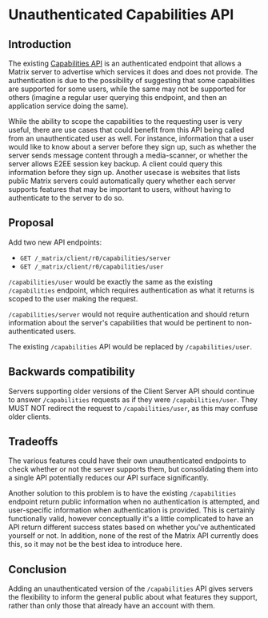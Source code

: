 # Unauthenticated Capabilities API

## Introduction

The existing [Capabilities
API](https://matrix.org/docs/spec/client_server/r0.5.0#get-matrix-client-r0-capabilities)
is an authenticated endpoint that allows a Matrix server to advertise which
services it does and does not provide. The authentication is due to the
possibility of suggesting that some capabilities are supported for some
users, while the same may not be supported for others (imagine a regular user
querying this endpoint, and then an application service doing the same).

While the ability to scope the capabilities to the requesting user is very
useful, there are use cases that could benefit from this API being called
from an unauthenticated user as well. For instance, information that a user
would like to know about a server before they sign up, such as whether the
server sends message content through a media-scanner, or whether the server
allows E2EE session key backup. A client could query this information before
they sign up. Another usecase is websites that lists public Matrix servers
could automatically query whether each server supports features that may be
important to users, without having to authenticate to the server to do so.


## Proposal

Add two new API endpoints:

* `GET /_matrix/client/r0/capabilities/server`
* `GET /_matrix/client/r0/capabilities/user`

`/capabilities/user` would be exactly the same as the existing
`/capabilities` endpoint, which requires authentication as what it returns is
scoped to the user making the request.

`/capabilities/server` would not require authentication and should return
information about the server's capabilities that would be pertinent to
non-authenticated users.

The existing `/capabilities` API would be replaced by `/capabilities/user`.

## Backwards compatibility

Servers supporting older versions of the Client Server API should continue to
answer `/capabilities` requests as if they were `/capabilities/user`. They
MUST NOT redirect the request to `/capabilities/user`, as this may confuse
older clients.

## Tradeoffs

The various features could have their own unauthenticated endpoints to check
whether or not the server supports them, but consolidating them into a single
API potentially reduces our API surface significantly.

Another solution to this problem is to have the existing `/capabilities`
endpoint return public information when no authentication is attempted, and
user-specific information when authentication is provided. This is certainly
functionally valid, however conceptually it's a little complicated to have an
API return different success states based on whether you've authenticated
yourself or not. In addition, none of the rest of the Matrix API currently
does this, so it may not be the best idea to introduce here.

## Conclusion

Adding an unauthenticated version of the `/capabilities` API gives servers
the flexibility to inform the general public about what features they
support, rather than only those that already have an account with them.
